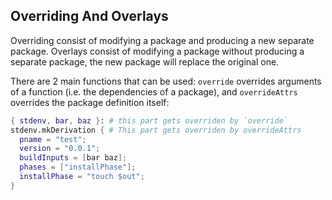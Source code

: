 ## Overriding And Overlays
Overriding consist of modifying a package and producing a new separate package.
Overlays consist of modifying a package without producing a separate package, the new
package will replace the original one.

There are 2 main functions that can be used: `override` overrides arguments of a function
(i.e. the dependencies of a package), and `overrideAttrs` overrides the package definition itself:
```nix
{ stdenv, bar, baz }: # this part gets overriden by `override`
stdenv.mkDerivation { # This part gets overriden by overrideAttrs
  pname = "test";
  version = "0.0.1";
  buildInputs = [bar baz];
  phases = ["installPhase"];
  installPhase = "touch $out";
}
```
